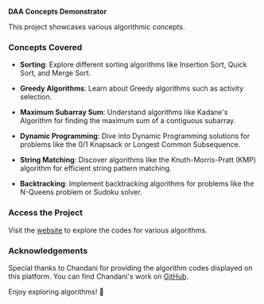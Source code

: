 **DAA Concepts Demonstrator**

This project showcases various algorithmic concepts.

### Concepts Covered

- **Sorting**: Explore different sorting algorithms like Insertion Sort, Quick Sort, and Merge Sort.
  
- **Greedy Algorithms**: Learn about Greedy algorithms such as activity selection.
  
- **Maximum Subarray Sum**: Understand algorithms like Kadane's Algorithm for finding the maximum sum of a contiguous subarray.
  
- **Dynamic Programming**: Dive into Dynamic Programming solutions for problems like the 0/1 Knapsack or Longest Common Subsequence.
  
- **String Matching**: Discover algorithms like the Knuth-Morris-Pratt (KMP) algorithm for efficient string pattern matching.
  
- **Backtracking**: Implement backtracking algorithms for problems like the N-Queens problem or Sudoku solver.

### Access the Project

Visit the [website](https://wreckage0907.github.io/DAA/) to explore the codes for various algorithms.

### Acknowledgements

Special thanks to Chandani for providing the algorithm codes displayed on this platform. You can find Chandani's work on [GitHub](https://github.com/Chandani122).

Enjoy exploring algorithms! 🚀
